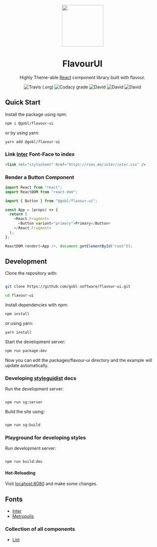 <p align="center"><img  width="135" src="https://svgshare.com/i/G40.svg" /></p>
<h1 align="center">FlavourUI</h1>
<p align="center">Highly Theme-able <a href="https://github.com/facebook/react">React</a> component library built with flavour.</p>
<p align="center">
  <img alt="Travis (.org)" src="https://img.shields.io/travis/gobl-software/flavour-ui?style=flat-square">
  <img alt="Codacy grade" src="https://img.shields.io/codacy/grade/71c28e9b05424da7a084c29304e2a4fb?style=flat-square">
  <img alt="David" src="https://img.shields.io/david/gobl-software/flavour-ui?style=flat-square">
  <img alt="David" src="https://img.shields.io/david/dev/gobl-software/flavour-ui?style=flat-square">
  <img alt="David" src="https://img.shields.io/david/peer/gobl-software/flavour-ui?style=flat-square">
</p>

## Quick Start

Install the package using npm:

```bash
npm i @gobl/flavour-ui
```

or by using yarn:

```bash
yarn add @gobl/flavour-ui
```

### Link [Inter](https://github.com/rsms/inter) Font-Face to index

```html
<link rel="stylesheet" href="https://rsms.me/inter/inter.css" />
```

### Render a Button Component

```javascript
import React from "react";
import ReactDOM from "react-dom";

import { Button } from "@gobl/flavour-ui";

const App = (props) => {
  return (
    <React.Fragment>
      <Button variant="primary">Primary</Button>
    </React.Fragment>
  );
};

ReactDOM.render(<App />, document.getElementById("root"));
```

## Development

Clone the repository with:

```bash

git clone https://github.com/gobl-software/flavour-ui.git

cd flavour-ui
```

Install dependencies with npm:

```bash
npm install
```

or using yarn:

```bash
yarn install
```

Start the development server:

```bash
npm run package:dev
```

Now you can edit the packages/flavour-ui directory and the example will update automatically.

### Developing [styleguidist](https://github.com/styleguidist/react-styleguidist) docs

Run the development server:

```bash

npm run sg:server

```

Build the site using:

```bash

npm run sg:build

```

### Playground for developing styles

Run development server:

```bash

npm run build:dev

```

#### Hot-Reloading

Visit [locahost:8080](http://localhost:8080) and make some changes.

## Fonts

- [Inter](https://github.com/rsms/inter)
- [Metropolis](https://github.com/chrismsimpson/Metropolis)

### Collection of all components

- [List](https://gobl-software.github.io/flavour-ui/)
